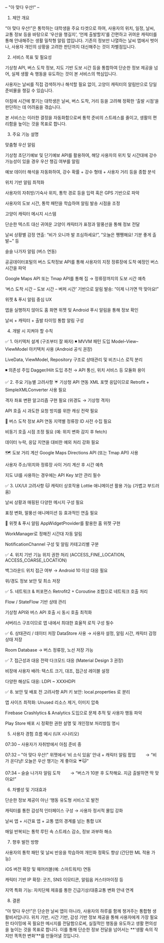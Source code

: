 – "아 맞다 우산!" –

1. 제안 개요

“아 맞다 우산!”은 통학하는 대학생을 주요 타겟으로 하여, 사용자의 위치, 일정, 날씨, 교통 정보 등을 바탕으로 ‘우산을 챙길지’, ‘언제 출발할지’를 간편하고 귀여운 캐릭터를 통해 안내해주는 생활 밀착형 알림 앱입니다. 기존의 정보만 나열하는 날씨 앱에서 벗어나, 사용자 개인의 상황을 고려한 판단까지 대신해주는 것이 차별점입니다.

2. 서비스 목표 및 필요성

기상청 API, 버스 도착 정보, 지도 기반 도보 시간 등을 통합하여 단순한 정보 제공을 넘어, 실제 생활 속 행동을 유도하는 것이 본 서비스의 핵심입니다.

사용자는 날씨를 직접 검색하거나 해석할 필요 없이, 고양이 캐릭터의 알림만으로 당일 준비물을 챙길 수 있습니다.

아침에 시간에 쫓기는 대학생은 날씨, 버스 도착, 거리 등을 고려해 정확한 ‘출발 시점’을 판단하는 데 어려움을 겪습니다.

본 서비스는 이러한 결정을 자동화함으로써 통학 준비의 스트레스를 줄이고, 생활의 편리함을 높이는 것을 목표로 합니다.

3. 주요 기능 설명

맞춤형 우산 알림

기상청 초단기예보 및 단기예보 API를 활용하여, 해당 사용자의 위치 및 시간대에 강수 가능성이 있을 경우 우산 챙김 여부를 알림

예보 데이터 해석을 자동화하여, 강수 확률 + 강수 형태 + 사용자 거리 등을 종합 분석

위치 기반 알림 최적화

사용자의 자취방/기숙사 위치, 통학 경로 등을 입력 혹은 GPS 기반으로 파악

사용자의 도보 시간, 통학 패턴을 학습하여 알림 발송 시점을 조정

고양이 캐릭터 메시지 시스템

단순한 텍스트 대신 귀여운 고양이 캐릭터가 표정과 말풍선을 통해 정보 전달

날씨 상황별 감정 연출: “비가 오니까 발 조심하세요!”, “오늘은 쨍쨍해요! 기분 좋게 출발~” 등

슬슬 나가자 알림 (버스 연동)

공공데이터포털의 버스 도착정보 API를 통해 사용자의 지정 정류장에 도착 예정인 버스 시간을 파악

Google Maps API 또는 Tmap API를 통해 집 → 정류장까지의 도보 시간 예측

‘버스 도착 시간 – 도보 시간 – 버퍼 시간’ 기반으로 알림 발송: “이제 나가면 딱 맞아요!”

위젯 & 푸시 알림 중심 UX

앱을 실행하지 않아도 홈 화면 위젯 및 Android 푸시 알림을 통해 정보 확인

날씨 + 캐릭터 + 출발 타이밍 통합 알림 구성

4. 개발 시 지켜야 할 수칙

✅ 1. 아키텍처 설계 (구조부터 잘 짜자)
◾ MVVM 패턴 도입
Model–View–ViewModel 아키텍처 사용 (Android 공식 권장)

LiveData, ViewModel, Repository 구조로 상태관리 및 비즈니스 로직 분리

◾ 의존성 주입
Dagger/Hilt 도입 추천 → API 통신, 위치 서비스 등 모듈화 용이

✅ 2. 주요 기능별 고려사항
☔ 기상청 API 연동
XML 포맷 응답이므로 Retrofit + SimpleXMLConverter 사용 필요

격자 좌표 변환 알고리즘 구현 필요 (위경도 → 기상청 격자)

API 호출 시 과도한 요청 방지를 위한 캐싱 전략 필요

🚌 버스 도착 정보 API 연동
지역별 정류장 ID 사전 수집 필요

비동기 호출 시점 조정 필요 (예: 위치 변화 감지 후 fetch)

데이터 누락, 응답 지연을 대비한 예외 처리 강화 필요

🗺 도보 거리 계산
Google Maps Directions API (또는 Tmap API) 사용

사용자 주소/위치와 정류장 사이 거리 계산 후 시간 예측

지도 UI를 사용하는 경우에는 API Key 보안 관리 필수

✅ 3. UX/UI 고려사항
🐱 캐릭터 상호작용
Lottie 애니메이션 활용 가능 (가볍고 부드러움)

날씨 상황과 매핑된 다양한 메시지 구성 필요

표정 변화, 말풍선 애니메이션 등 효과적인 연출 필요

🧊 위젯 & 푸시 알림
AppWidgetProvider를 활용한 홈 위젯 구현

WorkManager로 정해진 시간대 자동 알림

NotificationChannel 구성 및 알림 카테고리별 구분

✅ 4. 위치 기반 기능
위치 권한 처리 (ACCESS_FINE_LOCATION, ACCESS_COARSE_LOCATION)

백그라운드 위치 접근 여부 → Android 10 이상 대응 필요

위/경도 정보 보안 및 최소 저장

✅ 5. 네트워크 & 퍼포먼스
Retrofit2 + Coroutine 조합으로 네트워크 호출 처리

Flow / StateFlow 기반 상태 관리

기상청 API와 버스 API 호출 시 동시 호출 최적화

서버리스 구조이므로 앱 내에서 최대한 효율적 로직 구성 필수

✅ 6. 상태관리 / 데이터 저장
DataStore 사용 → 사용자 설정, 알림 시간, 캐릭터 감정 상태 저장

Room Database → 버스 정류장, 노선 저장 가능

✅ 7. 접근성과 대응 전략
다크모드 대응 (Material Design 3 권장)

비장애 사용자 배려: 텍스트 크기, 대조, 접근성 레이블 설정

다양한 해상도 대응: LDPI ~ XXXHDPI

✅ 8. 보안 및 배포 전 고려사항
API 키 보안: local.properties 로 분리

앱 사이즈 최적화: Unused 리소스 제거, 이미지 압축

Firebase Crashlytics & Analytics 도입으로 문제 추적 및 사용자 행동 파악

Play Store 배포 시 정확한 권한 설명 및 개인정보 처리방침 명시

5. 사용자 경험 흐름 예시 (UX 시나리오)

07:30 – 사용자가 자취방에서 아침 준비 중

07:32 – "아 맞다 우산!" 위젯에서 ‘비 소식 있음’ 안내 + 캐릭터 알림 팝업
  → “비가 온다냥! 오늘은 우산 챙기는 게 좋아요 ☔️🐱”

07:34 – 슬슬 나가자 알림 도착
  → “버스가 10분 후 도착해요. 지금 출발하면 딱 맞아요!”

6. 차별성 및 기대효과

단순한 정보 제공이 아닌 ‘행동 유도형 서비스’로 발전

캐릭터를 통한 감성적 인터페이스 구성 → 사용자 정서적 몰입 강화

날씨 앱 + 시간표 앱 + 교통 앱의 경계를 넘는 통합 UX

매일 반복되는 통학 루틴 속 스트레스 감소, 정보 과부하 해소

7. 향후 발전 방향

사용자의 통학 패턴 및 날씨 반응을 학습하여 개인화 정확도 향상 (간단한 ML 적용 가능)

iOS 버전 확장 및 웨어러블(예: 스마트워치) 연동

캐릭터 기반 IP 확장: 굿즈, SNS 이모티콘, 알림음 커스터마이징 등

지역 특화 기능: 자치단체 제휴를 통한 긴급기상/대중교통 변화 안내 연계

8. 결론

“아 맞다 우산!”은 단순한 날씨 앱이 아니라, 사용자의 하루를 함께 챙겨주는 통합형 생활비서입니다.
위치 기반, 시간 기반, 감성 기반 정보 제공을 통해 사용자에게 가장 필요한 타이밍에 꼭 필요한 메시지를 전달함으로써,
실질적인 행동을 유도하고 생활 편의성을 높이는 것을 목표로 합니다.
이를 통해 단순한 정보 전달을 넘어서는 **‘생활 속의 작지만 똑똑한 변화’**를 만들어낼 것입니다.

